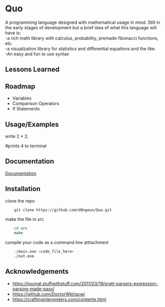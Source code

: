 
# Quo

A programming language designed with mathematical usage in mind. Still in the early stages of development 
but a brief idea of what this language will have is:  
-a rich math library with calculus, probability, premade fibonacci functions, etc.  
-a visualization library for statistics and differential equations and the like.  
-An easy and fun to use syntax  

## Lessons Learned

## Roadmap

- Variables
- Comparison Operators
- If Statements

## Usage/Examples

write 2 * 2;

#prints 4 to terminal
## Documentation

[Documentation](https://linktodocumentation)


## Installation

clone the repo
```bash
    git clone https://github.com/d0ngeun/Quo.git
```
make the file in src
```bash
    cd src
    make
```
compile your code as a command line atttachment
```bash
    ./main.exe <code_file_here>
    ./out.exe
```

## Acknowledgements

- https://journal.stuffwithstuff.com/2011/03/19/pratt-parsers-expression-parsing-made-easy/
- https://github.com/DoctorWkt/acwj
- https://craftinginterpreters.com/contents.html